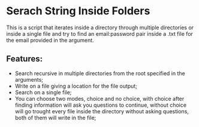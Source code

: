 # Serach String Inside Folders

This is a script that iterates inside a directory through multiple directories or inside a single file
and try to find an email:password pair inside a .txt file for the email provided in the argument.


## Features:
- Search recursive in multiple directories from the root specified in the arguments;
- Write on a file giving a location for the file output;
- Search on a single file;
- You can choose two modes, choice and no choice, with choice after finding information will ask you questions to continue, without choice will go trought every file inside the directory without asking questions, both of them will write in the file;
